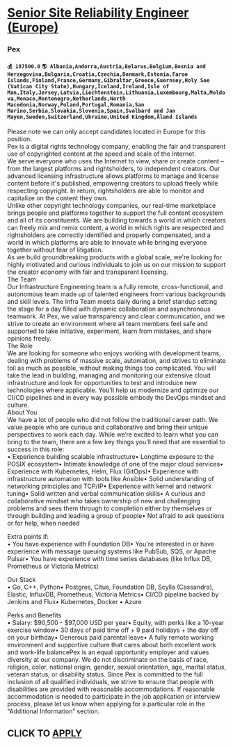 # [Senior Site Reliability Engineer (Europe)](https://www.remotewlb.com/apply/senior-site-reliability-engineer-europe-70013)  
### Pex  
#### `💰 187500.0` `🌎 Albania,Andorra,Austria,Belarus,Belgium,Bosnia and Herzegovina,Bulgaria,Croatia,Czechia,Denmark,Estonia,Faroe Islands,Finland,France,Germany,Gibraltar,Greece,Guernsey,Holy See (Vatican City State),Hungary,Iceland,Ireland,Isle of Man,Italy,Jersey,Latvia,Liechtenstein,Lithuania,Luxembourg,Malta,Moldova,Monaco,Montenegro,Netherlands,North Macedonia,Norway,Poland,Portugal,Romania,San Marino,Serbia,Slovakia,Slovenia,Spain,Svalbard and Jan Mayen,Sweden,Switzerland,Ukraine,United Kingdom,Åland Islands`  
Please note we can only accept candidates located in Europe for this position.  
Pex is a digital rights technology company, enabling the fair and transparent use of copyrighted content at the speed and scale of the Internet.  
We serve everyone who uses the Internet to view, share or create content – from the largest platforms and rightsholders, to independent creators. Our advanced licensing infrastructure allows platforms to manage and license content before it's published, empowering creators to upload freely while respecting copyright. In return, rightsholders are able to monitor and capitalize on the content they own.  
Unlike other copyright technology companies, our real-time marketplace brings people and platforms together to support the full content ecosystem and all of its constituents. We are building towards a world in which creators can freely mix and remix content, a world in which rights are respected and rightsholders are correctly identified and properly compensated, and a world in which platforms are able to innovate while bringing everyone together without fear of litigation.  
As we build groundbreaking products with a global scale, we're looking for highly motivated and curious individuals to join us on our mission to support the creator economy with fair and transparent licensing.  
The Team  
Our Infrastructure Engineering team is a fully remote, cross-functional, and autonomous team made up of talented engineers from various backgrounds and skill levels. The Infra Team meets daily during a brief standup setting the stage for a day filled with dynamic collaboration and asynchronous teamwork. At Pex, we value transparency and clear communication, and we strive to create an environment where all team members feel safe and supported to take initiative, experiment, learn from mistakes, and share opinions freely.  
The Role  
We are looking for someone who enjoys working with development teams, dealing with problems of massive scale, automation, and strives to eliminate toil as much as possible, without making things too complicated. You will take the lead in building, managing and monitoring our extensive cloud infrastructure and look for opportunities to test and introduce new technologies where applicable. You’ll help us modernize and optimize our CI/CD pipelines and in every way possible embody the DevOps mindset and culture.  
About You  
We have a lot of people who did not follow the traditional career path. We value people who are curious and collaborative and bring their unique perspectives to work each day. While we’re excited to learn what you can bring to the team, there are a few key things you’ll need that are essential to success in this role:  
• Experience building scalable infrastructure• Longtime exposure to the POSIX ecosystem• Intimate knowledge of one of the major cloud services• Experience with Kubernetes, Helm, Flux (GitOps)• Experience with infrastructure automation with tools like Ansible• Solid understanding of networking principles and TCP/IP• Experience with kernel and network tuning• Solid written and verbal communication skills• A curious and collaborative mindset who takes ownership of new and challenging problems and sees them through to completion either by themselves or through building and leading a group of people• Not afraid to ask questions or for help, when needed  
  
Extra points if:  
• You have experience with Foundation DB• You're interested in or have experience with message queuing systems like PubSub, SQS, or Apache Pulsar• You have experience with time series databases (like Influx DB, Prometheus or Victoria Metrics)  
  
Our Stack  
• Go, C++, Python• Postgres, Citus, Foundation DB, Scylla (Cassandra), Elastic, InfluxDB, Prometheus, Victoria Metrics• CI/CD pipeline backed by Jenkins and Flux• Kubernetes, Docker • Azure  
  
Perks and Benefits  
• Salary: $90,500 - $97,000 USD per year• Equity, with perks like a 10-year exercise window• 30 days of paid time off + 9 paid holidays + the day off on your birthday• Generous paid parental leave• A fully remote working environment and supportive culture that cares about both excellent work and work-life balancePex is an equal opportunity employer and values diversity at our company. We do not discriminate on the basis of race, religion, color, national origin, gender, sexual orientation, age, marital status, veteran status, or disability status. Since Pex is committed to the full inclusion of all qualified individuals, we strive to ensure that people with disabilities are provided with reasonable accommodations. If reasonable accommodation is needed to participate in the job application or interview process, please let us know when applying for a particular role in the “Additional Information” section.  
## CLICK TO [APPLY](https://www.remotewlb.com/apply/senior-site-reliability-engineer-europe-70013)

